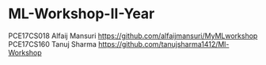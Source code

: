 # ML-Workshop-II-Year
PCE17CS018 Alfaij Mansuri  https://github.com/alfaijmansuri/MyMLworkshop
PCE17CS160 Tanuj Sharma    https://github.com/tanujsharma1412/Ml-Workshop
